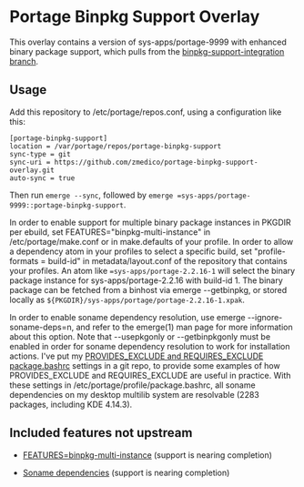 Portage Binpkg Support Overlay
==============================

This overlay contains a version of sys-apps/portage-9999 with enhanced binary package support, which pulls from the
[binpkg-support-integration branch](https://github.com/zmedico/portage/tree/binpkg-support-integration).

Usage
-----

Add this repository to /etc/portage/repos.conf, using a configuration like this:
```
[portage-binpkg-support]
location = /var/portage/repos/portage-binpkg-support
sync-type = git
sync-uri = https://github.com/zmedico/portage-binpkg-support-overlay.git
auto-sync = true
```

Then run `emerge --sync`, followed by `emerge =sys-apps/portage-9999::portage-binpkg-support`.

In order to enable support for multiple binary package instances in PKGDIR per ebuild, set
FEATURES="binpkg-multi-instance" in /etc/portage/make.conf or in make.defaults of your profile.
In order to allow a dependency atom in your profiles to select a specific build, set
"profile-formats = build-id" in metadata/layout.conf of the repository that contains your
profiles. An atom like `=sys-apps/portage-2.2.16-1` will select the binary package instance
for sys-apps/portage-2.2.16 with build-id 1. The binary package can be fetched from a binhost
via emerge --getbinpkg, or stored locally as `${PKGDIR}/sys-apps/portage/portage-2.2.16-1.xpak`.

In order to enable soname dependency resolution, use emerge --ignore-soname-deps=n, and refer
to the emerge(1) man page for more information about this option. Note that --usepkgonly or
--getbinpkgonly must be enabled in order for soname dependency resolution to work for
installation actions. I've put my
[PROVIDES_EXCLUDE and REQUIRES_EXCLUDE package.bashrc](https://github.com/zmedico/portage-soname-bashrc)
settings in a git repo, to provide some examples of how PROVIDES_EXCLUDE and REQUIRES_EXCLUDE
are useful in practice. With these settings in /etc/portage/profile/package.bashrc, all soname
dependencies on my desktop multilib system are resolvable (2283 packages, including KDE 4.14.3).


Included features not upstream
------------------------------

* [FEATURES=binpkg-multi-instance](https://github.com/zmedico/portage/tree/multi-binpkg-per-ebuild) (support is nearing completion)

* [Soname dependencies](https://github.com/zmedico/portage/tree/binpkg-soname-deps) (support is nearing completion)

